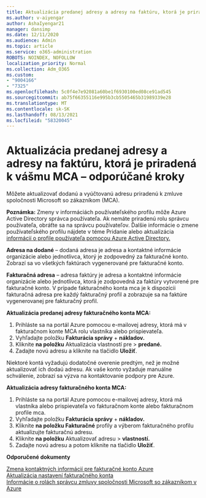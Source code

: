 ```yaml
---
title: Aktualizácia predanej adresy a adresy na faktúru, ktorá je priradená k vášmu MCA – odporúčané kroky
ms.author: v-aiyengar
author: AshaIyengar21
manager: dansimp
ms.date: 12/11/2020
ms.audience: Admin
ms.topic: article
ms.service: o365-administration
ROBOTS: NOINDEX, NOFOLLOW
localization_priority: Normal
ms.collection: Adm_O365
ms.custom:
- "9004166"
- "7325"
ms.openlocfilehash: 5c0f4e7e92081a60be1f6930100ed08ce91ad545
ms.sourcegitcommit: ab75f66355116e995b3cb5505465b31989339e28
ms.translationtype: MT
ms.contentlocale: sk-SK
ms.lasthandoff: 08/13/2021
ms.locfileid: "58320045"
---
```

# <a name="update-sold-to-and-bill-to-address-associated-to-your-mca---recommended-steps"></a>Aktualizácia predanej adresy a adresy na faktúru, ktorá je priradená k vášmu MCA – odporúčané kroky

Môžete aktualizovať dodanú a vyúčtovanú adresu priradenú k zmluve spoločnosti Microsoft so zákazníkom (MCA). 

**Poznámka:** Zmeny v informáciách používateľského profilu môže Azure Active Directory správca používateľa. Ak nemáte priradenú rolu správcu používateľa, obráťte sa na správcu používateľov. Ďalšie informácie o zmene používateľského profilu nájdete v téme Pridanie alebo aktualizácia [informácií o profile používateľa pomocou Azure Active Directory.](https://docs.microsoft.com/azure/active-directory/fundamentals/active-directory-users-profile-azure-portal)

**Adresa na dodané** – dodaná adresa je adresa a kontaktné informácie organizácie alebo jednotlivca, ktorý je zodpovedný za fakturačné konto. Zobrazí sa vo všetkých faktúrach vygenerované pre fakturačné konto.

**Fakturačná adresa** – adresa faktúry je adresa a kontaktné informácie organizácie alebo jednotlivca, ktorá je zodpovedná za faktúry vytvorené pre fakturačné konto. V prípade fakturačného konta mca je k dispozícii fakturačná adresa pre každý fakturačný profil a zobrazuje sa na faktúre vygenerovanej pre fakturačný profil.

**Aktualizácia predanej adresy fakturačného konta MCA:**

1. Prihláste sa na portál Azure pomocou e-mailovej adresy, ktorá má v fakturačnom konte MCA rolu vlastníka alebo prispievateľa.
1. Vyhľadajte položku **Fakturácia správy**  +  **nákladov.**
1. Kliknite **na položku** Aktualizácia vlastností pre  >  **predané.**
1. Zadajte novú adresu a kliknite na tlačidlo **Uložiť**.

Niektoré kontá vyžadujú dodatočné overenie predtým, než je možné aktualizovať ich dodaú adresu. Ak vaše konto vyžaduje manuálne schválenie, zobrazí sa výzva na kontaktovanie podpory pre Azure.

**Aktualizácia adresy fakturačného konta MCA:** 

1. Prihláste sa na portál Azure pomocou e-mailovej adresy, ktorá má vlastníka alebo prispievateľa vo fakturačnom konte alebo fakturačnom profile mca.
1. Vyhľadajte položku **Fakturácia správy**  +  **nákladov.**
1. Kliknite **na položku Fakturačné** profily a výberom fakturačného profilu aktualizujte fakturačnú adresu.
1. Kliknite **na položku** Aktualizovať adresu  >  **vlastností.**
1. Zadajte novú adresu a potom kliknite na tlačidlo **Uložiť**.

**Odporučené dokumenty**

[Zmena kontaktných informácií pre fakturačné konto Azure](https://docs.microsoft.com/azure/cost-management-billing/manage/change-azure-account-profile)   
[Aktualizácia nastavení fakturačného konta](https://docs.microsoft.com/microsoft-store/update-microsoft-store-for-business-account-settings)  
[Informácie o rolách správcu zmluvy spoločnosti Microsoft so zákazníkom v Azure](https://docs.microsoft.com/azure/cost-management-billing/manage/understand-mca-roles)